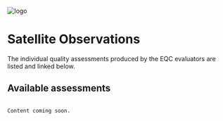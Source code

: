 ![logo](../LogoLine_horizon_C3S.png)

Satellite Observations
=======================

The individual quality assessments produced by the EQC evaluators are listed and linked below.


## Available assessments

```{tableofcontents}
```

```{note}
Content coming soon.
```